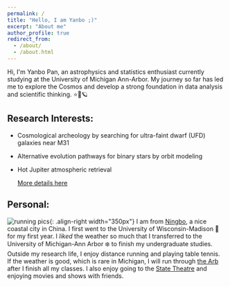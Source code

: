 ```yaml
---
permalink: /
title: "Hello, I am Yanbo ;)"
excerpt: "About me"
author_profile: true
redirect_from: 
  - /about/
  - /about.html
---
```


Hi, I'm Yanbo Pan, an astrophysics and statistics enthusiast currently studying at the University of Michigan Ann-Arbor. My journey so far has led me to explore the Cosmos and develop a strong foundation in data analysis and scientific thinking. ⭐🌌🪐

## Research Interests:
- Cosmological archeology by searching for ultra-faint dwarf (UFD) galaxies near M31
- Alternative evolution pathways for binary stars by orbit modeling
- Hot Jupiter atmospheric retrieval

  [More details here](https://yanbopanpi.github.io/yanbo_pan.github.io//publications/)


## Personal:
![running pics](images/marathon.jpg){: .align-right width="350px"}
I am from [Ningbo](https://en.wikipedia.org/wiki/Ningbo), a nice coastal city in China. I first went to the University of Wisconsin-Madison 🦡 for my first year. I *liked* the weather so much that I transferred to the University of Michigan-Ann Arbor ❄️ to finish my undergraduate studies.\
Outside my research life, I enjoy distance running and playing table tennis. If the weather is good, which is rare in Michigan, I will run through [the Arb](https://mbgna.umich.edu/nichols-arboretum/) after I finish all my classes. I also enjoy going to the [State Theatre](https://michtheater.org/) and enjoying movies and shows with friends.  



